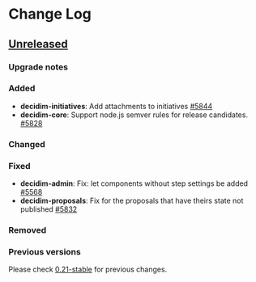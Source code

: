 # Change Log

## [Unreleased](https://github.com/decidim/decidim/tree/HEAD)

### Upgrade notes

### Added

- **decidim-initiatives**: Add attachments to initiatives [\#5844](https://github.com/decidim/decidim/pull/5844)
- **decidim-core**: Support node.js semver rules for release candidates. [#5828](https://github.com/decidim/decidim/pull/5828)

### Changed

### Fixed

- **decidim-admin**: Fix: let components without step settings be added [\#5568](https://github.com/decidim/decidim/pull/5568)
- **decidim-proposals**: Fix for the proposals that have theirs state not published [#5832](https://github.com/decidim/decidim/pull/5832)

### Removed

### Previous versions

Please check [0.21-stable](https://github.com/decidim/decidim/blob/0.21-stable/CHANGELOG.md) for previous changes.
